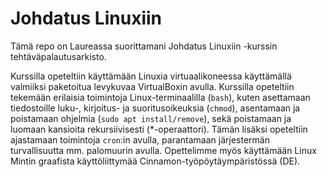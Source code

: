 # Johdatus Linuxiin

Tämä repo on Laureassa suorittamani Johdatus Linuxiin -kurssin tehtäväpalautusarkisto.

Kurssilla opeteltiin käyttämään Linuxia virtuaalikoneessa käyttämällä valmiiksi paketoitua levykuvaa VirtualBoxin avulla. Kurssilla opeteltiin tekemään 
erilaisia toimintoja Linux-terminaalilla (`bash`), kuten asettamaan tiedostoille luku-, kirjoitus- ja suoritusoikeuksia (`chmod`), 
asentamaan ja poistamaan ohjelmia (`sudo apt install/remove`), sekä poistamaan ja luomaan kansioita rekursiivisesti (*-operaattori). Tämän lisäksi opeteltiin
ajastamaan toimintoja `cron`:in avulla, parantamaan järjestermän turvallisuutta mm. palomuurin avulla. Opettelimme myös käyttämään Linux Mintin graafista
käyttöliittymää Cinnamon-työpöytäympäristössä (DE). 
